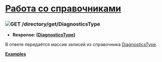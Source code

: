 [Работа со справочниками](../../index.md)
=========================================

### ![GET](../../../../../img/get.png) /directory/get/DiagnosticsType
* **Response: [[DiagnosticsType](../../../../types/types.md#diagnosticstype)]**

В ответе передаётся массив записей из справочника [DiagnosticsType](../../../../types/types.md#diagnosticstype).

**[Examples](examples/get.md)**